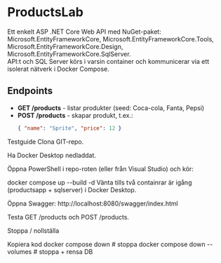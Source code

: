 # ProductsLab

Ett enkelt ASP .NET Core Web API med NuGet-paket:  
Microsoft.EntityFrameworkCore, Microsoft.EntityFrameworkCore.Tools, Microsoft.EntityFrameworkCore.Design, Microsoft.EntityFrameworkCore.SqlServer.  
API:t och SQL Server körs i varsin container och kommunicerar via ett isolerat nätverk i Docker Compose.

## Endpoints
- **GET /products** - listar produkter (seed: Coca-cola, Fanta, Pepsi)
- **POST /products** - skapar produkt, t.ex.:
  ```json
  { "name": "Sprite", "price": 12 }
Testguide
Clona GIT-repo.

Ha Docker Desktop nedladdat.

Öppna PowerShell i repo-roten (eller från Visual Studio) och kör:

docker compose up --build -d
Vänta tills två containrar är igång (productsapp + sqlserver) i Docker Desktop.

Öppna Swagger: http://localhost:8080/swagger/index.html

Testa GET /products och POST /products.

Stoppa / nollställa

Kopiera kod
docker compose down              # stoppa
docker compose down --volumes    # stoppa + rensa DB
